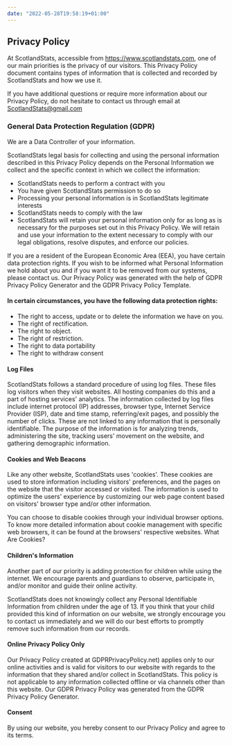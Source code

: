 ```yaml
---
date: "2022-05-28T19:58:19+01:00"
---
```


## Privacy Policy

At ScotlandStats, accessible from https://www.scotlandstats.com, one of our main priorities is the privacy of our visitors. This Privacy Policy document contains types of information that is collected and recorded by ScotlandStats and how we use it.

If you have additional questions or require more information about our Privacy Policy, do not hesitate to contact us through email at ScotlandStats@gmail.com

### General Data Protection Regulation (GDPR)
We are a Data Controller of your information.

ScotlandStats legal basis for collecting and using the personal information described in this Privacy Policy depends on the Personal Information we collect and the specific context in which we collect the information:

- ScotlandStats needs to perform a contract with you
- You have given ScotlandStats permission to do so
- Processing your personal information is in ScotlandStats legitimate interests
- ScotlandStats needs to comply with the law
- ScotlandStats will retain your personal information only for as long as is necessary for the purposes set out in this Privacy Policy. We will retain and use your information to the extent necessary to comply with our legal obligations, resolve disputes, and enforce our policies.

If you are a resident of the European Economic Area (EEA), you have certain data protection rights. If you wish to be informed what Personal Information we hold about you and if you want it to be removed from our systems, please contact us. Our Privacy Policy was generated with the help of GDPR Privacy Policy Generator and the GDPR Privacy Policy Template.

#### In certain circumstances, you have the following data protection rights:

- The right to access, update or to delete the information we have on you.
- The right of rectification.
- The right to object.
- The right of restriction.
- The right to data portability
- The right to withdraw consent

#### Log Files

ScotlandStats follows a standard procedure of using log files. These files log visitors when they visit websites. All hosting companies do this and a part of hosting services' analytics. The information collected by log files include internet protocol (IP) addresses, browser type, Internet Service Provider (ISP), date and time stamp, referring/exit pages, and possibly the number of clicks. These are not linked to any information that is personally identifiable. The purpose of the information is for analyzing trends, administering the site, tracking users' movement on the website, and gathering demographic information.

#### Cookies and Web Beacons
Like any other website, ScotlandStats uses 'cookies'. These cookies are used to store information including visitors' preferences, and the pages on the website that the visitor accessed or visited. The information is used to optimize the users' experience by customizing our web page content based on visitors' browser type and/or other information.

You can choose to disable cookies through your individual browser options. To know more detailed information about cookie management with specific web browsers, it can be found at the browsers' respective websites. What Are Cookies?

#### Children's Information
Another part of our priority is adding protection for children while using the internet. We encourage parents and guardians to observe, participate in, and/or monitor and guide their online activity.

ScotlandStats does not knowingly collect any Personal Identifiable Information from children under the age of 13. If you think that your child provided this kind of information on our website, we strongly encourage you to contact us immediately and we will do our best efforts to promptly remove such information from our records.

#### Online Privacy Policy Only
Our Privacy Policy created at GDPRPrivacyPolicy.net) applies only to our online activities and is valid for visitors to our website with regards to the information that they shared and/or collect in ScotlandStats. This policy is not applicable to any information collected offline or via channels other than this website. Our GDPR Privacy Policy was generated from the GDPR Privacy Policy Generator.

#### Consent
By using our website, you hereby consent to our Privacy Policy and agree to its terms.